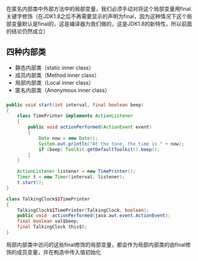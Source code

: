 在匿名内部类中外部方法中的局部变量，我们必须手动对将这个局部变量用final关键字修饰（在JDK1.8之后不再需要显示的声明为final，因为这种情况下这个局部变量默认是final的，这是编译器为我们做的，这是JDK1.8的新特性，所以前面的结论仍然成立）

## 四种内部类
* 静态内部类（static inner class）
* 成员内部类（Method inner class）
* 局部内部类（Local inner class）
* 匿名内部类（Anonymous inner class）

### 
```java
public void start(int interval, final boolean beep)
{
    class TimePrinter implements ActionListener
    {
        public void actionPerformed(ActionEvent event)
        {
            Date now = new Date();
            System.out.println("At the tone, the time is " + now);
            if (beep) Toolkit.getDefaultToolkit().beep();
        }
    }

    ActionListener listener = new TimePrinter();
    Timer t = new Timer(interval, listener);
    t.start();
}
```

```java
class TalkingClock$1TimePrinter
{
    TalkingClock$1TimePrinter(TalkingClock, boolean);
    public void  actionPerformed(java.awt.event.ActionEvent);
    final boolean val$beep;
    final TalkingClock this$0;
}
```

局部内部类中访问的这些final修饰的局部变量，都会作为局部内部类的由final修饰的成员变量，并在构造中传入值初始化
